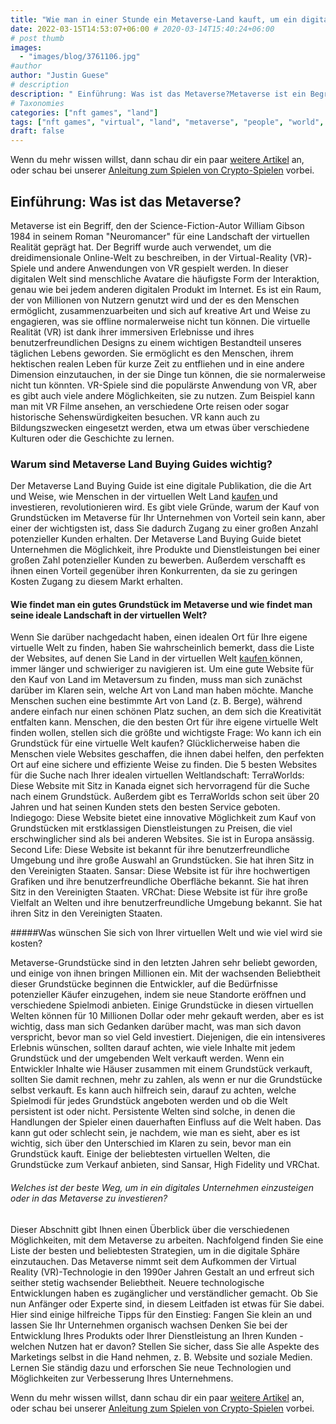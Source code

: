 ```yaml
---
title: "Wie man in einer Stunde ein Metaverse-Land kauft, um ein digitales Unternehmen zu gründen"
date: 2022-03-15T14:53:07+06:00 # 2020-03-14T15:40:24+06:00
# post thumb
images:
  - "images/blog/3761106.jpg"
#author
author: "Justin Guese"
# description
description: " Einführung: Was ist das Metaverse?Metaverse ist ein Begriff, den der Science-Fiction-Autor William Gibson 1984 in seinem Roman Neuromancer für eine Land"
# Taxonomies
categories: ["nft games", "land"]
tags: ["nft games", "virtual", "land", "metaverse", "people", "world", "find"]
draft: false
---
```



Wenn du mehr wissen willst, dann schau dir ein paar [weitere Artikel](/blog/) an, oder schau bei unserer [Anleitung zum Spielen von Crypto-Spielen](/services/how-do-i-get-started/) vorbei.


## Einführung: Was ist das Metaverse?

Metaverse ist ein Begriff, den der Science-Fiction-Autor William Gibson 1984 in seinem Roman "Neuromancer" für eine Landschaft der virtuellen Realität geprägt hat. Der Begriff wurde auch verwendet, um die dreidimensionale Online-Welt zu beschreiben, in der Virtual-Reality (VR)-Spiele und andere Anwendungen von VR gespielt werden. 
In dieser digitalen Welt sind menschliche Avatare die häufigste Form der Interaktion, genau wie bei jedem anderen digitalen Produkt im Internet. Es ist ein Raum, der von Millionen von Nutzern genutzt wird und der es den Menschen ermöglicht, zusammenzuarbeiten und sich auf kreative Art und Weise zu engagieren, was sie offline normalerweise nicht tun können. 
Die virtuelle Realität (VR) ist dank ihrer immersiven Erlebnisse und ihres benutzerfreundlichen Designs zu einem wichtigen Bestandteil unseres täglichen Lebens geworden. Sie ermöglicht es den Menschen, ihrem hektischen realen Leben für kurze Zeit zu entfliehen und in eine andere Dimension einzutauchen, in der sie Dinge tun können, die sie normalerweise nicht tun könnten. 
VR-Spiele sind die populärste Anwendung von VR, aber es gibt auch viele andere Möglichkeiten, sie zu nutzen. Zum Beispiel kann man mit VR Filme ansehen, an verschiedene Orte reisen oder sogar historische Sehenswürdigkeiten besuchen. VR kann auch zu Bildungszwecken eingesetzt werden, etwa um etwas über verschiedene Kulturen oder die Geschichte zu lernen.

### Warum sind Metaverse Land Buying Guides wichtig?

Der Metaverse Land Buying Guide ist eine digitale Publikation, die die Art und Weise, wie Menschen in der virtuellen Welt Land [ kaufen ](https://accounts.binance.com/en/register?ref=37092355) und investieren, revolutionieren wird.
Es gibt viele Gründe, warum der Kauf von Grundstücken im Metaverse für Ihr Unternehmen von Vorteil sein kann, aber einer der wichtigsten ist, dass Sie dadurch Zugang zu einer großen Anzahl potenzieller Kunden erhalten.
Der Metaverse Land Buying Guide bietet Unternehmen die Möglichkeit, ihre Produkte und Dienstleistungen bei einer großen Zahl potenzieller Kunden zu bewerben. Außerdem verschafft es ihnen einen Vorteil gegenüber ihren Konkurrenten, da sie zu geringen Kosten Zugang zu diesem Markt erhalten.

#### Wie findet man ein gutes Grundstück im Metaverse und wie findet man seine ideale Landschaft in der virtuellen Welt?

Wenn Sie darüber nachgedacht haben, einen idealen Ort für Ihre eigene virtuelle Welt zu finden, haben Sie wahrscheinlich bemerkt, dass die Liste der Websites, auf denen Sie Land in der virtuellen Welt [ kaufen ](https://accounts.binance.com/en/register?ref=37092355) können, immer länger und schwieriger zu navigieren ist.
Um eine gute Website für den Kauf von Land im Metaversum zu finden, muss man sich zunächst darüber im Klaren sein, welche Art von Land man haben möchte. Manche Menschen suchen eine bestimmte Art von Land (z. B. Berge), während andere einfach nur einen schönen Platz suchen, an dem sich die Kreativität entfalten kann.
Menschen, die den besten Ort für ihre eigene virtuelle Welt finden wollen, stellen sich die größte und wichtigste Frage: Wo kann ich ein Grundstück für eine virtuelle Welt kaufen? Glücklicherweise haben die Menschen viele Websites geschaffen, die ihnen dabei helfen, den perfekten Ort auf eine sichere und effiziente Weise zu finden. 
Die 5 besten Websites für die Suche nach Ihrer idealen virtuellen Weltlandschaft: 
TerraWorlds: Diese Website mit Sitz in Kanada eignet sich hervorragend für die Suche nach einem Grundstück. Außerdem gibt es TerraWorlds schon seit über 20 Jahren und hat seinen Kunden stets den besten Service geboten.
Indiegogo: Diese Website bietet eine innovative Möglichkeit zum Kauf von Grundstücken mit erstklassigen Dienstleistungen zu Preisen, die viel erschwinglicher sind als bei anderen Websites. Sie ist in Europa ansässig. 
Second Life: Diese Website ist bekannt für ihre benutzerfreundliche Umgebung und ihre große Auswahl an Grundstücken. Sie hat ihren Sitz in den Vereinigten Staaten. 
Sansar: Diese Website ist für ihre hochwertigen Grafiken und ihre benutzerfreundliche Oberfläche bekannt. Sie hat ihren Sitz in den Vereinigten Staaten. 
VRChat: Diese Website ist für ihre große Vielfalt an Welten und ihre benutzerfreundliche Umgebung bekannt. Sie hat ihren Sitz in den Vereinigten Staaten.

#####Was wünschen Sie sich von Ihrer virtuellen Welt und wie viel wird sie kosten?

Metaverse-Grundstücke sind in den letzten Jahren sehr beliebt geworden, und einige von ihnen bringen Millionen ein. Mit der wachsenden Beliebtheit dieser Grundstücke beginnen die Entwickler, auf die Bedürfnisse potenzieller Käufer einzugehen, indem sie neue Standorte eröffnen und verschiedene Spielmodi anbieten.
Einige Grundstücke in diesen virtuellen Welten können für 10 Millionen Dollar oder mehr gekauft werden, aber es ist wichtig, dass man sich Gedanken darüber macht, was man sich davon verspricht, bevor man so viel Geld investiert.
Diejenigen, die ein intensiveres Erlebnis wünschen, sollten darauf achten, wie viele Inhalte mit jedem Grundstück und der umgebenden Welt verkauft werden. Wenn ein Entwickler Inhalte wie Häuser zusammen mit einem Grundstück verkauft, sollten Sie damit rechnen, mehr zu zahlen, als wenn er nur die Grundstücke selbst verkauft. Es kann auch hilfreich sein, darauf zu achten, welche Spielmodi für jedes Grundstück angeboten werden und ob die Welt persistent ist oder nicht. 
Persistente Welten sind solche, in denen die Handlungen der Spieler einen dauerhaften Einfluss auf die Welt haben. Das kann gut oder schlecht sein, je nachdem, wie man es sieht, aber es ist wichtig, sich über den Unterschied im Klaren zu sein, bevor man ein Grundstück kauft. 
Einige der beliebtesten virtuellen Welten, die Grundstücke zum Verkauf anbieten, sind Sansar, High Fidelity und VRChat.

###### Welches ist der beste Weg, um in ein digitales Unternehmen einzusteigen oder in das Metaverse zu investieren? 

Dieser Abschnitt gibt Ihnen einen Überblick über die verschiedenen Möglichkeiten, mit dem Metaverse zu arbeiten. Nachfolgend finden Sie eine Liste der besten und beliebtesten Strategien, um in die digitale Sphäre einzutauchen.
Das Metaverse nimmt seit dem Aufkommen der Virtual Reality (VR)-Technologie in den 1990er Jahren Gestalt an und erfreut sich seither stetig wachsender Beliebtheit. Neuere technologische Entwicklungen haben es zugänglicher und verständlicher gemacht. Ob Sie nun Anfänger oder Experte sind, in diesem Leitfaden ist etwas für Sie dabei. 
Hier sind einige hilfreiche Tipps für den Einstieg:
Fangen Sie klein an und lassen Sie Ihr Unternehmen organisch wachsen
Denken Sie bei der Entwicklung Ihres Produkts oder Ihrer Dienstleistung an Ihren Kunden - welchen Nutzen hat er davon?
Stellen Sie sicher, dass Sie alle Aspekte des Marketings selbst in die Hand nehmen, z. B. Website und soziale Medien.
Lernen Sie ständig dazu und erforschen Sie neue Technologien und Möglichkeiten zur Verbesserung Ihres Unternehmens.


Wenn du mehr wissen willst, dann schau dir ein paar [weitere Artikel](/blog/) an, oder schau bei unserer [Anleitung zum Spielen von Crypto-Spielen](/services/how-do-i-get-started/) vorbei.

